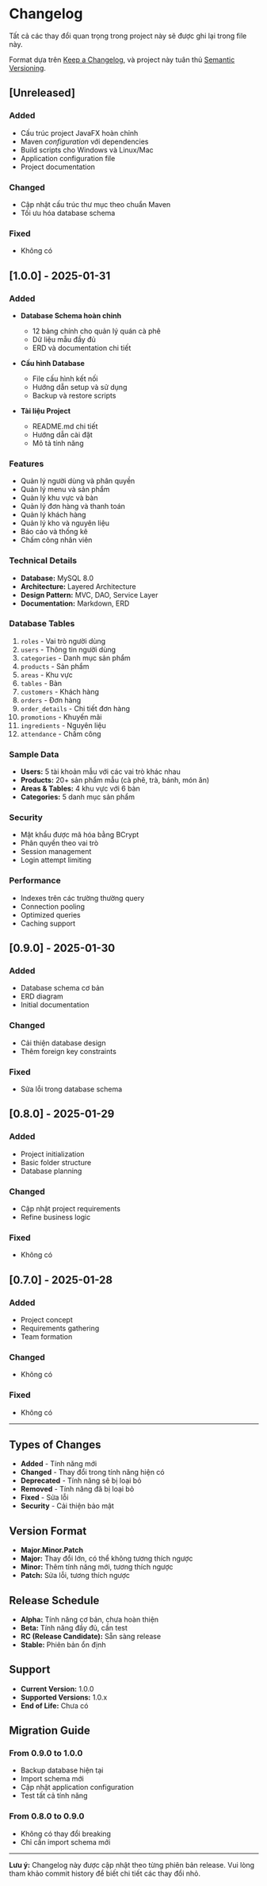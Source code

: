 # Changelog

Tất cả các thay đổi quan trọng trong project này sẽ được ghi lại trong file này.

Format dựa trên [Keep a Changelog](https://keepachangelog.com/en/1.0.0/),
và project này tuân thủ [Semantic Versioning](https://semver.org/spec/v2.0.0.html).

## [Unreleased]

### Added
- Cấu trúc project JavaFX hoàn chỉnh
- Maven _configuration_ với dependencies
- Build scripts cho Windows và Linux/Mac
- Application configuration file
- Project documentation

### Changed
- Cập nhật cấu trúc thư mục theo chuẩn Maven
- Tối ưu hóa database schema

### Fixed
- Không có

## [1.0.0] - 2025-01-31

### Added
- **Database Schema hoàn chỉnh**
  - 12 bảng chính cho quản lý quán cà phê
  - Dữ liệu mẫu đầy đủ
  - ERD và documentation chi tiết

- **Cấu hình Database**
  - File cấu hình kết nối
  - Hướng dẫn setup và sử dụng
  - Backup và restore scripts

- **Tài liệu Project**
  - README.md chi tiết
  - Hướng dẫn cài đặt
  - Mô tả tính năng

### Features
- Quản lý người dùng và phân quyền
- Quản lý menu và sản phẩm
- Quản lý khu vực và bàn
- Quản lý đơn hàng và thanh toán
- Quản lý khách hàng
- Quản lý kho và nguyên liệu
- Báo cáo và thống kê
- Chấm công nhân viên

### Technical Details
- **Database:** MySQL 8.0
- **Architecture:** Layered Architecture
- **Design Pattern:** MVC, DAO, Service Layer
- **Documentation:** Markdown, ERD

### Database Tables
1. `roles` - Vai trò người dùng
2. `users` - Thông tin người dùng
3. `categories` - Danh mục sản phẩm
4. `products` - Sản phẩm
5. `areas` - Khu vực
6. `tables` - Bàn
7. `customers` - Khách hàng
8. `orders` - Đơn hàng
9. `order_details` - Chi tiết đơn hàng
10. `promotions` - Khuyến mãi
11. `ingredients` - Nguyên liệu
12. `attendance` - Chấm công

### Sample Data
- **Users:** 5 tài khoản mẫu với các vai trò khác nhau
- **Products:** 20+ sản phẩm mẫu (cà phê, trà, bánh, món ăn)
- **Areas & Tables:** 4 khu vực với 6 bàn
- **Categories:** 5 danh mục sản phẩm

### Security
- Mật khẩu được mã hóa bằng BCrypt
- Phân quyền theo vai trò
- Session management
- Login attempt limiting

### Performance
- Indexes trên các trường thường query
- Connection pooling
- Optimized queries
- Caching support

## [0.9.0] - 2025-01-30

### Added
- Database schema cơ bản
- ERD diagram
- Initial documentation

### Changed
- Cải thiện database design
- Thêm foreign key constraints

### Fixed
- Sửa lỗi trong database schema

## [0.8.0] - 2025-01-29

### Added
- Project initialization
- Basic folder structure
- Database planning

### Changed
- Cập nhật project requirements
- Refine business logic

### Fixed
- Không có

## [0.7.0] - 2025-01-28

### Added
- Project concept
- Requirements gathering
- Team formation

### Changed
- Không có

### Fixed
- Không có

---

## Types of Changes

- **Added** - Tính năng mới
- **Changed** - Thay đổi trong tính năng hiện có
- **Deprecated** - Tính năng sẽ bị loại bỏ
- **Removed** - Tính năng đã bị loại bỏ
- **Fixed** - Sửa lỗi
- **Security** - Cải thiện bảo mật

## Version Format

- **Major.Minor.Patch**
- **Major:** Thay đổi lớn, có thể không tương thích ngược
- **Minor:** Thêm tính năng mới, tương thích ngược
- **Patch:** Sửa lỗi, tương thích ngược

## Release Schedule

- **Alpha:** Tính năng cơ bản, chưa hoàn thiện
- **Beta:** Tính năng đầy đủ, cần test
- **RC (Release Candidate):** Sẵn sàng release
- **Stable:** Phiên bản ổn định

## Support

- **Current Version:** 1.0.0
- **Supported Versions:** 1.0.x
- **End of Life:** Chưa có

## Migration Guide

### From 0.9.0 to 1.0.0
- Backup database hiện tại
- Import schema mới
- Cập nhật application configuration
- Test tất cả tính năng

### From 0.8.0 to 0.9.0
- Không có thay đổi breaking
- Chỉ cần import schema mới

---

**Lưu ý:** Changelog này được cập nhật theo từng phiên bản release. 
Vui lòng tham khảo commit history để biết chi tiết các thay đổi nhỏ. 